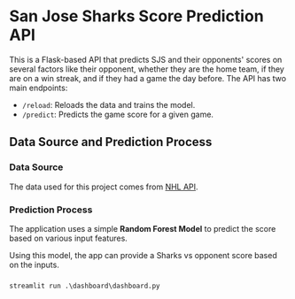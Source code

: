 
# San Jose Sharks Score Prediction API

This is a Flask-based API that predicts SJS and their opponents' scores on several factors like their opponent, whether they are the home team, if they are on a win streak, and if they had a game the day before. The API has two main endpoints:
- `/reload`: Reloads the data and trains the model.
- `/predict`: Predicts the game score for a given game.

## Data Source and Prediction Process

### Data Source

The data used for this project comes from [NHL API](api-web.nhle.com).

### Prediction Process

The application uses a simple **Random Forest Model** to predict the score based on various input features.

Using this model, the app can provide a Sharks vs opponent score based on the inputs.



###
```shell
streamlit run .\dashboard\dashboard.py 
```